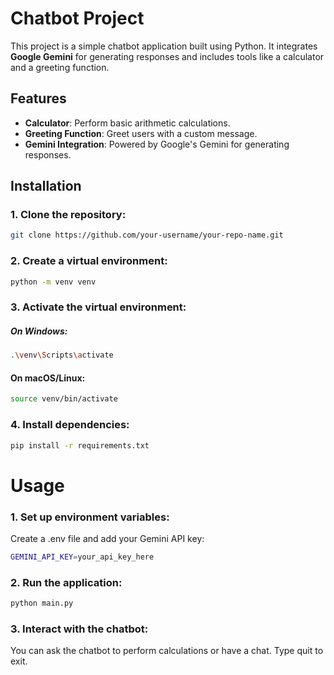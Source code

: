 # Chatbot Project

This project is a simple chatbot application built using Python. It integrates **Google Gemini** for generating responses and includes tools like a calculator and a greeting function.

## Features

- **Calculator**: Perform basic arithmetic calculations.
- **Greeting Function**: Greet users with a custom message.
- **Gemini Integration**: Powered by Google's Gemini for generating responses.

## Installation

### 1. Clone the repository:
```bash
git clone https://github.com/your-username/your-repo-name.git
```
### 2. Create a virtual environment:
```bash
python -m venv venv
```
### 3. Activate the virtual environment:
##### On Windows:
```bash
.\venv\Scripts\activate
```
#### On macOS/Linux:
```bash
source venv/bin/activate
```
### 4. Install dependencies:
```bash
pip install -r requirements.txt
```
# Usage
### 1. Set up environment variables:
Create a .env file and add your Gemini API key:
```bash
GEMINI_API_KEY=your_api_key_here
```
### 2. Run the application:
```bash
python main.py
```
### 3. Interact with the chatbot:
You can ask the chatbot to perform calculations or have a chat. Type quit to exit.


